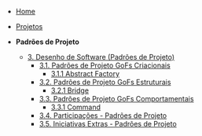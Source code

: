 <!-- docs/_sidebar.md -->

- [Home](README.md)
- [Projetos](Projeto/Projeto.md)

- **Padrões de Projeto**
  - [3. Desenho de Software (Padrões de Projeto)](PadroesDeProjeto/3.PadroesDeProjeto.md)
    - [3.1. Padrões de Projeto GoFs Criacionais](PadroesDeProjeto/3.1.GoFsCriacionais.md)
         - [3.1.1 Abstract Factory](PadroesDeProjeto/3.1.1.AbstractFactory.md)
    - [3.2. Padrões de Projeto GoFs Estruturais](PadroesDeProjeto/3.2.GoFsEstruturais.md)
         - [3.2.1 Bridge](PadroesDeProjeto/3.2.1Bridge.md)
    - [3.3. Padrões de Projeto GoFs Comportamentais](PadroesDeProjeto/3.3.GoFsComportamentais.md)
         - [3.3.1 Command](PadroesDeProjeto/3.3.1Command.md)
    - [3.4. Participações - Padrões de Projeto](PadroesDeProjeto/3.4.ParticipacoesPadroes.md)
    - [3.5. Iniciativas Extras - Padrões de Projeto](PadroesDeProjeto/3.5.IniciativasExtras.md)
      

